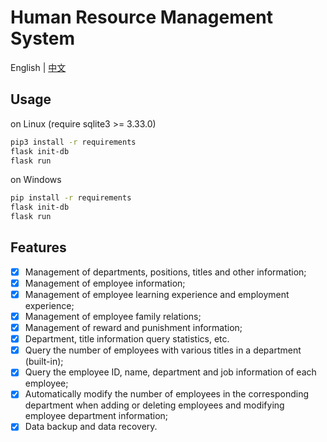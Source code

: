 # Human Resource Management System

English | [中文](README_zh.md)

## Usage

on Linux (require sqlite3 >= 3.33.0)

```bash
pip3 install -r requirements
flask init-db
flask run
```

on Windows

```bash
pip install -r requirements
flask init-db
flask run
```

## Features

- [x] Management of departments, positions, titles and other information;
- [x] Management of employee information;
- [x] Management of employee learning experience and employment experience;
- [x] Management of employee family relations;
- [x] Management of reward and punishment information;
- [x] Department, title information query statistics, etc.
- [x] Query the number of employees with various titles in a department (built-in);
- [x] Query the employee ID, name, department and job information of each employee;
- [x] Automatically modify the number of employees in the corresponding department when adding or deleting employees and modifying employee department information;
- [x] Data backup and data recovery.
